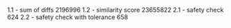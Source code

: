 1.1 - sum of diffs 2196996
1.2 - similarity score 23655822
2.1 - safety check 624
2.2 - safety check with tolerance 658
